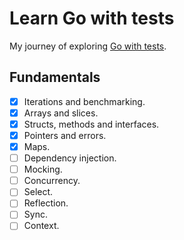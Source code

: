# Learn Go with tests
My journey of exploring [Go with tests](https://quii.gitbook.io/learn-go-with-tests/).

## Fundamentals
- [X] Iterations and benchmarking.
- [X] Arrays and slices.
- [X] Structs, methods and interfaces.
- [X] Pointers and errors.
- [X] Maps.
- [ ] Dependency injection.
- [ ] Mocking.
- [ ] Concurrency.
- [ ] Select.
- [ ] Reflection.
- [ ] Sync.
- [ ] Context.
